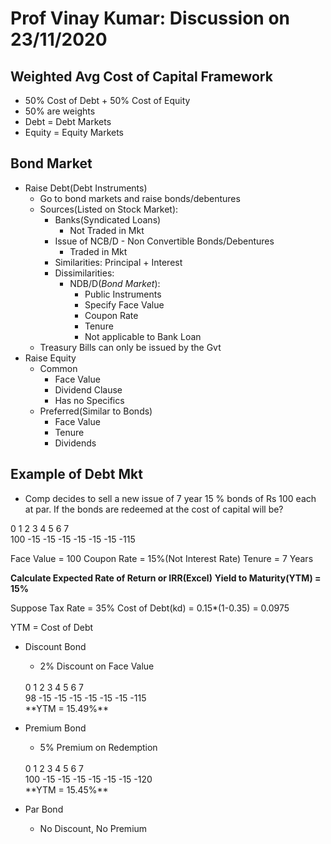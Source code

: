 # Prof Vinay Kumar: Discussion on 23/11/2020

## Weighted Avg Cost of Capital Framework
- 50% Cost of Debt + 50% Cost of Equity
- 50% are weights
- Debt  = Debt Markets
- Equity = Equity Markets

## Bond Market
- Raise Debt(Debt Instruments)
	- Go to bond markets and raise bonds/debentures
	- Sources(Listed on Stock Market):
		- Banks(Syndicated Loans)
			- Not Traded in Mkt
		- Issue of NCB/D - Non Convertible Bonds/Debentures
			- Traded in Mkt
		- Similarities: Principal + Interest
		- Dissimilarities:
			- NDB/D(*Bond Market*): 
				- Public Instruments
				- Specify Face Value
				- Coupon Rate
				- Tenure
				- Not applicable to Bank Loan
	- Treasury Bills can only be issued by the Gvt
- Raise Equity
	- Common
		- Face Value
		- Dividend Clause
		- Has no Specifics
	- Preferred(Similar to Bonds)
		- Face Value
		- Tenure
		- Dividends

## Example of Debt Mkt
- Comp decides to sell a new issue of 7 year 15 % bonds of Rs 100 each at par. If the bonds are redeemed at the cost of capital will be?

0	1	2	3	4	5	6	7
<br>
100	-15	-15	-15	-15	-15	-15	-115

Face Value = 100
Coupon Rate = 15%(Not Interest Rate)
Tenure = 7 Years

**Calculate Expected Rate of Return or IRR(Excel)**
**Yield to Maturity(YTM) = 15%**

Suppose Tax Rate = 35%
Cost of Debt(kd) = 0.15\*(1-0.35) = 0.0975

YTM = Cost of Debt

- Discount Bond
	- 2% Discount on Face Value
	<br>
	0	1	2	3	4	5	6	7
	<br>
	98	-15	-15	-15	-15	-15	-15	-115
	<br>
	**YTM = 15.49%**

- Premium Bond
	- 5% Premium on Redemption
	<br>
	0	1	2	3	4	5	6	7
	<br>
	100	-15	-15	-15	-15	-15	-15	-120
	<br>
	**YTM = 15.45%**

- Par Bond
	- No Discount, No Premium